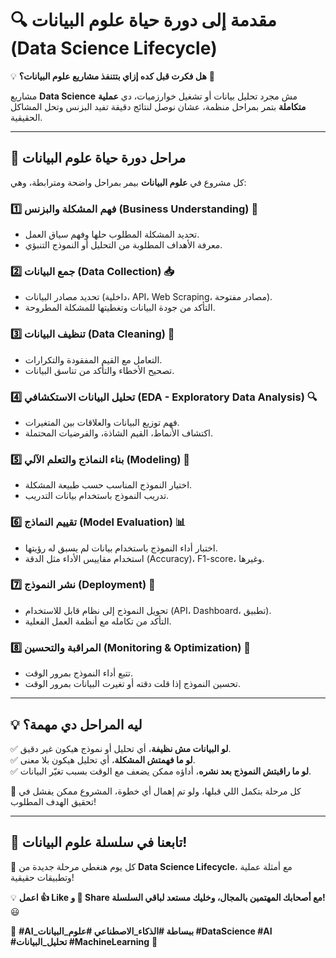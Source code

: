 # 🔍 مقدمة إلى دورة حياة علوم البيانات (Data Science Lifecycle)

💡 **هل فكرت قبل كده إزاي بتتنفذ مشاريع علوم البيانات؟** 🤔  

مشاريع **Data Science** مش مجرد تحليل بيانات أو تشغيل خوارزميات، دي **عملية متكاملة** بتمر بمراحل منظمة، عشان نوصل لنتائج دقيقة تفيد البزنس وتحل المشاكل الحقيقية.  

---

## 📌 مراحل دورة حياة علوم البيانات  
كل مشروع في **علوم البيانات** بيمر بمراحل واضحة ومترابطة، وهي:  

### 1️⃣ فهم المشكلة والبزنس (Business Understanding) 🏢  
   - تحديد المشكلة المطلوب حلها وفهم سياق العمل.  
   - معرفة الأهداف المطلوبة من التحليل أو النموذج التنبؤي.  

### 2️⃣ جمع البيانات (Data Collection) 📥  
   - تحديد مصادر البيانات (داخلية، API، Web Scraping، مصادر مفتوحة).  
   - التأكد من جودة البيانات وتغطيتها للمشكلة المطروحة.  

### 3️⃣ تنظيف البيانات (Data Cleaning) 🧹  
   - التعامل مع القيم المفقودة والتكرارات.  
   - تصحيح الأخطاء والتأكد من تناسق البيانات.  

### 4️⃣ تحليل البيانات الاستكشافي (EDA - Exploratory Data Analysis) 🔍  
   - فهم توزيع البيانات والعلاقات بين المتغيرات.  
   - اكتشاف الأنماط، القيم الشاذة، والفرضيات المحتملة.  

### 5️⃣ بناء النماذج والتعلم الآلي (Modeling) 🤖  
   - اختيار النموذج المناسب حسب طبيعة المشكلة.  
   - تدريب النموذج باستخدام بيانات التدريب.  

### 6️⃣ تقييم النماذج (Model Evaluation) 📊  
   - اختبار أداء النموذج باستخدام بيانات لم يسبق له رؤيتها.  
   - استخدام مقاييس الأداء مثل الدقة (Accuracy)، F1-score، وغيرها.  

### 7️⃣ نشر النموذج (Deployment) 🚀  
   - تحويل النموذج إلى نظام قابل للاستخدام (API، Dashboard، تطبيق).  
   - التأكد من تكامله مع أنظمة العمل الفعلية.  

### 8️⃣ المراقبة والتحسين (Monitoring & Optimization) 🔄  
   - تتبع أداء النموذج بمرور الوقت.  
   - تحسين النموذج إذا قلت دقته أو تغيرت البيانات بمرور الوقت.  

---

## 💡 ليه المراحل دي مهمة؟  
✅ **لو البيانات مش نظيفة**، أي تحليل أو نموذج هيكون غير دقيق.  
✅ **لو ما فهمتش المشكلة**، أي تحليل هيكون بلا معنى.  
✅ **لو ما راقبتش النموذج بعد نشره**، أداؤه ممكن يضعف مع الوقت بسبب تغيّر البيانات.  

📌 كل مرحلة بتكمل اللي قبلها، ولو تم إهمال أي خطوة، المشروع ممكن يفشل في تحقيق الهدف المطلوب!  

---

## 🚀 تابعنا في سلسلة علوم البيانات!  
🔔 كل يوم هنغطي مرحلة جديدة من **Data Science Lifecycle**، مع أمثلة عملية وتطبيقات حقيقية!  

💡 **اعمل 👍 Like و 🔄 Share مع أصحابك المهتمين بالمجال، وخليك مستعد لباقي السلسلة!** 😃  

🔖 **#AI_ببساطة #الذكاء_الاصطناعي #علوم_البيانات #DataScience #AI #تحليل_البيانات #MachineLearning** 🚀
